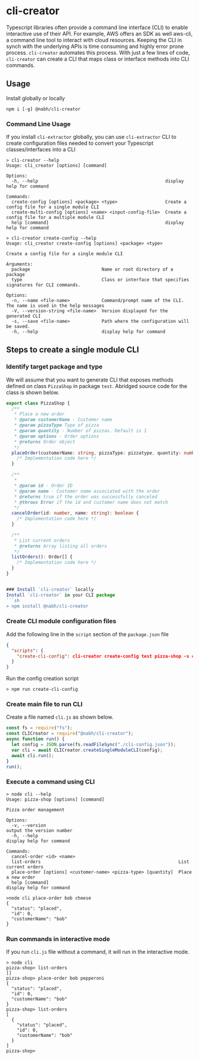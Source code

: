 # cli-creator
Typescript libraries often provide a command line interface (CLI) to enable interactive use of their API. For example, AWS offers an SDK as well aws-cli, a command line tool to interact with cloud resources. Keeping the CLI in synch with the underlying APIs is time consuming and highly error prone process. `cli-creator` automates this process. With just a few lines of code, `cli-creator` can create a CLI that maps class or interface methods into CLI commands.
## Usage
Install globally or locally
```
npm i [-g] @nabh/cli-creator
```
### Command Line Usage
If you install `cli-extractor` globally, you can use `cli-extractor` CLI to create configuration files needed to convert your Typescript classes/interfaces into a CLI
```
> cli-creator --help
Usage: cli_creator [options] [command]

Options:
  -h, --help                                                display help for command

Commands:
  create-config [options] <package> <type>                  Create a config file for a single module CLI
  create-multi-config [options] <name> <input-config-file>  Create a config file for a multiple module CLI
  help [command]                                            display help for command

> cli-creator create-config --help
Usage: cli_creator create-config [options] <package> <type>

Create a config file for a single module CLI

Arguments:
  package                           Name or root directory of a package
  type                              Class or interface that specifies signatures for CLI commands.

Options:
  -n, --name <file-name>            Command/prompt name of the CLI. The name is used in the help messages
  -V, --version-string <file-name>  Version displayed for the generated CLI
  -s, --save <file-name>            Path where the configuration will be saved.
  -h, --help                        display help for command

```
## Steps to create a single module CLI
### Identify target package and type
We will assume that you want to generate CLI that exposes methods defined on class `PizzaShop` in package `test`. Abridged source code for the class is shown below.
```typescript
export class PizzaShop {
  /**
   * Place a new order
   * @param customerName - Customer name
   * @param pizzaType Type of pizza
   * @param quantity - Number of pizzas. Default is 1
   * @param options - Order options
   * @returns Order object
   */
  placeOrder(customerName: string, pizzaType: pizzatype, quantity: number = 1, options?: OrderOptions): Order {
    /* Implementation code here */
  }

  /**
   * 
   * @param id - Order ID
   * @param name - Customer name associated with the order
   * @returns true if the order was successfully canceled
   * @throws Error if the id and customer name does not match
   */
  cancelOrder(id: number, name: string): boolean {
    /* Implementation code here */
  }

  /**
   * List current orders
   * @returns Array listing all orders
   */
  listOrders(): Order[] {
    /* Implementation code here */
  }
}


### Install `cli-creator` locally
Install `cli-creator` in your CLI package
```sh
> npm install @nabh/cli-creator
```

### Create CLI module configuration files
Add the following line in the `script` section of the `package.json` file
```json
{
  "scripts": {
    "create-cli-config": cli-creator create-config test pizza-shop -s cli-config.json
  }
}
```
Run the config creation script
```shell
> npm run create-cli-config
```
### Create main file to run CLI
Create a file named `cli.js` as shown below.
```javascript
const fs = require("fs");
const CLICreator = require("@nabh/cli-creator");
async function run() {
  let config = JSON.parse(fs.readFileSync("./cli-config.json"));
  var cli = await CLICreator.createSingleModuleCLI(config);
  await cli.run();
}
run();
```

### Execute a command using CLI
```shell
> node cli --help
Usage: pizza-shop [options] [command]

Pizza order management

Options:
  -v, --version                                                  output the version number
  -h, --help                                                     display help for command

Commands:
  cancel-order <id> <name>
  list-orders                                                    List current orders
  place-order [options] <customer-name> <pizza-type> [quantity]  Place a new order
  help [command]                                                 display help for command

>node cli place-order bob cheese
{
  "status": "placed",
  "id": 0,
  "customerName": "bob"
}
```
### Run commands in interactive mode
If you run `cli.js` file without a command, it will run in the interactive mode.
```shell
> node cli
pizza-shop> list-orders
[]
pizza-shop> place-order bob pepperoni
{
  "status": "placed",
  "id": 0,
  "customerName": "bob"
}
pizza-shop> list-orders
[
  {
    "status": "placed",
    "id": 0,
    "customerName": "bob"
  }
]
pizza-shop>
